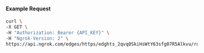 <!-- Code generated for API Clients. DO NOT EDIT. -->

#### Example Request

```bash
curl \
-X GET \
-H "Authorization: Bearer {API_KEY}" \
-H "Ngrok-Version: 2" \
https://api.ngrok.com/edges/https/edghts_2qvq0SkiHsWtY63sfg07R5Alkvu/routes/edghtsrt_2qvq0TnrNeoxtxMTdSGRmWnDiMZ/circuit_breaker
```
